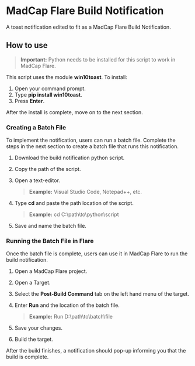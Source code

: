 # MadCap Flare Build Notification

A toast notification edited to fit as a MadCap Flare Build Notification.

## How to use

>**Important:** Python needs to be installed for this script to work in MadCap Flare. 

This script uses the module **win10toast**. To install:

1. Open your command prompt.
2. Type **pip install win10toast**.
3. Press **Enter**. 

After the install is complete, move on to the next section.

### Creating a Batch File

To implement the notification, users can run a batch file. Complete the steps in the next section to create a batch file that runs this notification.

1. Download the build notification python script.
2. Copy the path of the script.
3. Open a text-editor.

    >**Example:** Visual Studio Code, Notepad++, etc.

4.  Type **cd** and paste the path location of the script.

    >**Example:** cd C:\path\to\python\script

5. Save and name the batch file.

### Running the Batch File in Flare

Once the batch file is complete, users can use it in MadCap Flare to run the build notification. 

1. Open a MadCap Flare project.
2. Open a Target.
3. Select the **Post-Build Command** tab on the left hand menu of the target.
4. Enter **Run** and the location of the batch file.
    
    >**Example:** Run D:\path\to\batch\file
4. Save your changes.
5. Build the target.

After the build finishes, a notification should pop-up informing you that the build is complete. 

